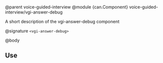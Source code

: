 @parent voice-guided-interview
@module {can.Component} voice-guided-interview/vgi-answer-debug <vgi-answer-debug>

A short description of the vgi-answer-debug component

@signature `<vgi-answer-debug>`

@body

## Use

